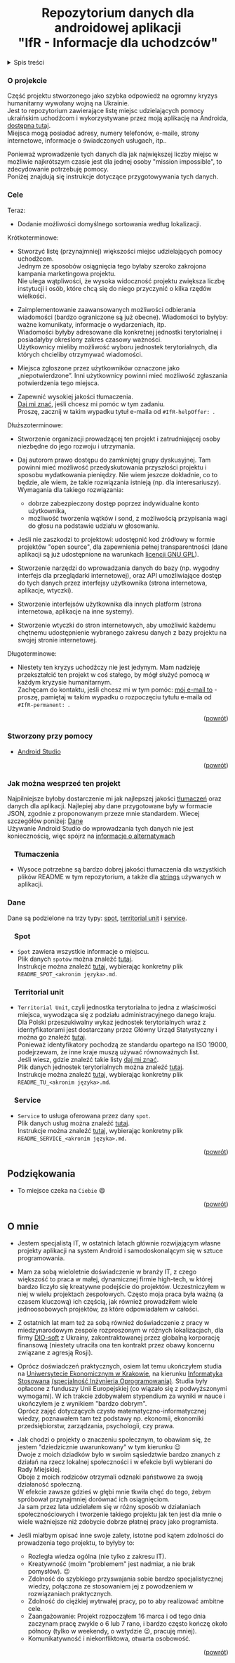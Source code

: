 <h1 align="center">Repozytorium danych dla androidowej aplikacji<br>"IfR - Informacje dla uchodzców"</h1>

<!-- TABLE OF CONTENTS -->
<details>
  <summary>Spis treści</summary>
  <ol>
    <li><a href="#o-projekcie">O projekcie</a></li>
    <li><a href="#cele">Cele</a></li>
    <li><a href="#stworzony-przy-pomocy">Stworzony przy pomocy</a></li>
    <li><a href="#jak-można-wesprzeć-ten-projekt">Jak można wesprzeć ten projekt</a>
    <ol>
    <li><a href="#tłumaczenia">&nbsp;&nbsp;&nbsp;&nbsp;Tłumaczenia</a></li>
    <li><a href="#dane">Dane</a></li>
    <li><a href="#spot">&nbsp;&nbsp;&nbsp;&nbsp;Spot</a></li>
    <li><a href="#territorial-unit">&nbsp;&nbsp;&nbsp;&nbsp;Territorial unit</a></li>
    <li><a href="#service">&nbsp;&nbsp;&nbsp;&nbsp;Service</a></li>
    </ol></li>
    <li><a href="#podziękowania">Podziękowania</a></li>
    <li><a href="#o-mnie">O mnie</a></li>
  </ol>
</details>

<!-- ABOUT THE PROJECT -->

### O projekcie

Część projektu stworzonego jako szybka odpowiedź na ogromny kryzys humanitarny wywołany wojną na Ukrainie.<br>
Jest to repozytorium zawierające listę miejsc udzielających pomocy ukraińskim uchodźcom i wykorzystywane przez moją aplikację na Androida, [dostępna tutaj](https://play.google.com/store/apps/details?id=eu.adamgiergun.infoforukrainianrefugees). <br>
Miejsca mogą posiadać adresy, numery telefonów, e-maile, strony internetowe, informacje o świadczonych usługach, itp..

Ponieważ wprowadzenie tych danych dla jak największej liczby miejsc w możliwie najkrótszym czasie jest dla jednej osoby "mission impossible", to zdecydowanie potrzebuję pomocy.<br>
Poniżej znajdują się instrukcje dotyczące przygotowywania tych danych.

### Cele

Teraz:
* Dodanie możliwości domyślnego sortowania według lokalizacji.

Krótkoterminowe:
* Stworzyć listę (przynajmniej) większości miejsc udzielających pomocy uchodźcom.<br>
  Jednym ze sposobów osiągnięcia tego byłaby szeroko zakrojona kampania marketingowa projektu.<br>
  Nie ulega wątpliwości, że wysoka widoczność projektu zwiększa liczbę instytucji i osób, które chcą się do niego przyczynić o kilka rzędów wielkości.  

* Zaimplementowanie zaawansowanych możliwości odbierania wiadomości (bardzo ograniczone są już obecne). Wiadomości to byłyby: ważne komunikaty, informacje o wydarzeniach, itp.<br>
  Wiadomości byłyby adresowane dla konkretnej jednostki terytorialnej i posiadałyby określony zakres czasowy ważności.<br>
  Użytkownicy mieliby możliwość wyboru jednostek terytorialnych, dla których chcieliby otrzymywać wiadomości.<br>

* Miejsca zgłoszone przez użytkowników oznaczone jako „niepotwierdzone”. Inni użytkownicy powinni mieć możliwość zgłaszania potwierdzenia tego miejsca. <br>

* Zapewnić wysokiej jakości tłumaczenia.<br>
  [Daj mi znać](mailto:adam.giergun@gmail.com), jeśli chcesz mi pomóc w tym zadaniu.<br>
  Proszę, zacznij w takim wypadku tytuł e-maila od `#IfR-helpOffer: `.

Dłuższoterminowe:
* Stworzenie organizacji prowadzącej ten projekt i zatrudniającej osoby niezbędne do jego rozwoju i utrzymania.

* Daj autorom prawo dostępu do zamkniętej grupy dyskusyjnej. Tam powinni mieć możliwość przedyskutowania przyszłości projektu i sposobu wydatkowania pieniędzy.
  Nie wiem jeszcze dokładnie, co to będzie, ale wiem, że takie rozwiązania istnieją (np. dla interesariuszy). Wymagania dla takiego rozwiązania:<br>
  - dobrze zabezpieczony dostęp poprzez indywidualne konto użytkownika,
  - możliwość tworzenia wątków i sond, z możliwością przypisania wagi do głosu na podstawie udziału w głosowaniu.
  
* Jeśli nie zaszkodzi to projektowi: udostępnić kod źródłowy w formie projektów "open source", dla zapewnienia pełnej transparentności (dane aplikacji są już udostępnione na warunkach [licencji GNU GPL](https://github.com/AdamGiergun/IfR-data/blob/main/LICENSE)).

* Stworzenie narzędzi do wprowadzania danych do bazy (np. wygodny interfejs dla przeglądarki internetowej), oraz API umożliwiające dostęp do tych danych przez interfejsy użytkownika (strona internetowa, aplikacje, wtyczki).

* Stworzenie interfejsów użytkownika dla innych platform (strona internetowa, aplikacje na inne systemy).

* Stworzenie wtyczki do stron internetowych, aby umożliwić każdemu chętnemu udostępnienie wybranego zakresu danych z bazy projektu na swojej stronie internetowej.

Długoterminowe:
* Niestety ten kryzys uchodźczy nie jest jedynym. Mam nadzieję przekształcić ten projekt w coś stałego, by mógł służyć pomocą w każdym kryzysie humanitarnym.<br>
  Zachęcam do kontaktu, jeśli chcesz mi w tym pomóc: [mój e-mail to](mailto:adam.giergun@gmail.com) - proszę, pamiętaj w takim wypadku o rozpoczęciu tytułu e-maila od `#IfR-permanent: `.
<p align="right">(<a href="#top">powrót</a>)</p>

### Stworzony przy pomocy

* [Android Studio](https://developer.android.com/studio)

<p align="right">(<a href="#top">powrót</a>)</p>

<!-- CONTRIBUTION -->

### Jak można wesprzeć ten projekt

Najpilniejsze byłoby dostarczenie mi jak najlepszej jakości [tłumaczeń](https://github.com/AdamGiergun/IfR-data#translations) oraz danych dla aplikacji.
Najlepiej aby dane przygotowane były w formacie JSON, zgodnie z proponowanym przeze mnie standardem. Wiecej szczegółów poniżej: [Dane](https://github.com/AdamGiergun/IfR-data#dane) <br>
Używanie Android Studio do wprowadzania tych danych nie jest koniecznością, więc spójrz na [informacje o alternatywach](https://github.com/AdamGiergun/IfR-data/issues/1)

### &nbsp;&nbsp;&nbsp;&nbsp;Tłumaczenia
* Wysoce potrzebne są bardzo dobrej jakości tłumaczenia dla wszystkich plików README w tym repozytorium, a także dla [strings](https://github.com/AdamGiergun/IfR-data/blob/main/data/strings.xml) używanych w aplikacji.

### Dane
Dane są podzielone na trzy typy: [spot](https://github.com/AdamGiergun/IfR-data#spot), [territorial unit](https://github.com/AdamGiergun/IfR-data#territorial-unit) i [service](https://github.com/AdamGiergun/IfR-data#service).

### &nbsp;&nbsp;&nbsp;&nbsp;Spot
* `Spot` zawiera wszystkie informacje o miejscu.<br>
  Plik danych `spotów` można znaleźć [tutaj](https://github.com/AdamGiergun/IfR-data/blob/main/data/spots.json). <br>
  Instrukcje można znaleźć [tutaj](https://github.com/AdamGiergun/IfR-data/blob/main/data/), wybierając konkretny plik `README_SPOT_<akronim języka>.md`.

### &nbsp;&nbsp;&nbsp;&nbsp;Territorial unit
* `Territorial Unit`, czyli jednostka terytorialna to jedna z właściwości miejsca, wywodząca się z podziału administracyjnego danego kraju.<br>
  Dla Polski przeszukiwalny wykaz jednostek terytorialnych wraz z identyfikatorami jest dostarczany przez Główny Urząd Statystyczny i można go znaleźć [tutaj](https://eteryt.stat.gov.pl/eTeryt/rejestr_teryt/udostepnianie_danych/baza_teryt/uzytkownicy_indywidualni/wyszukiwanie/wyszukiwanie.aspx?contrast=default). <br>
  Ponieważ identyfikatory pochodzą ze standardu opartego na ISO 19000, podejrzewam, że inne kraje muszą używać równoważnych list.<br>
  Jeśli wiesz, gdzie znaleźć takie listy [daj mi znać](https://github.com/AdamGiergun/IfR-data/issues/2). <br>
  Plik danych jednostek terytorialnych można znaleźć [tutaj](https://github.com/AdamGiergun/IfR-data/blob/main/data/territorialUnits.json). <br>
  Instrukcje można znaleźć [tutaj](https://github.com/AdamGiergun/IfR-data/blob/main/data/), wybierając konkretny plik `README_TU_<akronim języka>.md`.

###  &nbsp;&nbsp;&nbsp;&nbsp;Service
* `Service` to usługa oferowana przez dany `spot`.<br>
  Plik danych usług można znaleźć [tutaj](https://github.com/AdamGiergun/IfR-data/blob/main/data/services.json). <br>
  Instrukcje można znaleźć [tutaj](https://github.com/AdamGiergun/IfR-data/blob/main/data/), wybierając konkretny plik `README_SERVICE_<akronim języka>.md`.

<p align="right">(<a href="#top">powrót</a>)</p>

<!-- ACKNOWLEDGMENTS -->

## Podziękowania

* To miejsce czeka na `Ciebie` :smile:

<p align="right">(<a href="#top">powrót</a>)</p>

<!-- ABOUT_ME -->

## O mnie

* Jestem specjalistą IT, w ostatnich latach głównie rozwijającym własne projekty aplikacji na system Android i samodoskonalącym się w sztuce programowania.
  
* Mam za sobą wieloletnie doświadczenie w branży IT, z czego większość to praca w małej, dynamicznej firmie high-tech, w której bardzo liczyło się kreatywne podejście do projektów. 
  Uczestniczyłem w niej w wielu projektach zespołowych. Często moja praca była ważną (a czasem kluczową) ich częścią, jak również prowadziłem wiele jednoosobowych projektów, za które odpowiadałem w całości.
  
* Z ostatnich lat mam też za sobą również doświadczenie z pracy w miedzynarodowym zespole rozproszonym w różnych lokalizacjach, dla firmy [DIO-soft](http://www.dio-soft.com/en/) z Ukrainy,
  zakontraktowanej przez globalną korporację finansową (niestety utraciła ona ten kontrakt przez obawy koncernu związane z agresją Rosji).
  
* Oprócz doświadczeń praktycznych, osiem lat temu ukończyłem studia na [Uniwersytecie Ekonomicznym w Krakowie](https://uek.krakow.pl/), 
  na kierunku [Informatyka Stosowana](https://studiuj.uek.krakow.pl/listings/kierunek-informatyka-stosowana-niestacjonarne-i-stopien/) [(specjalność Inżynieria Oprogramowania)](https://studiuj.uek.krakow.pl/listings/specjalnosc-inzynieria-oprogramowania-niestacjonarne-i-stopien/).
  Studia były opłacone z funduszy Unii Europejskiej (co wiązało się z podwyższonymi wymogami). W ich trakcie zdobywałem stypendium za wyniki w nauce i ukończyłem je z wynikiem "bardzo dobrym".  
  Oprócz zajęć dotyczących czysto matematyczno-informatycznej wiedzy, poznawałem tam też podstawy np. ekonomii, ekonomiki przedsiębiorstw, zarządzania, psychologii, czy prawa.

* Jak chodzi o projekty o znaczeniu społecznym, to obawiam się, że jestem "dziedzicznie uwarunkowany" w tym kierunku :wink: <br>
  Dwoje z moich dziadków było w swoim sąsiedztwie bardzo znanych z działań na rzecz lokalnej społeczności i w efekcie byli wybierani do Rady Miejskiej.<br>
  Oboje z moich rodziców otrzymali odznaki państwowe za swoją działaność społeczną.<br>
  W efekcie zawsze gdzieś w głębi mnie tkwiła chęć do tego, żebym spróbował przynajmniej dorównać ich osiągnięciom.<br>
  Ja sam przez lata udzielałem się w różny sposób w działaniach społecznościowych i tworzenie takiego projektu jak ten jest dla mnie o wiele ważniejsze niż zdobycie dobrze płatnej pracy jako programista.

* Jeśli miałbym opisać inne swoje zalety, istotne pod kątem zdolności do prowadzenia tego projektu, to byłyby to:
  - Rozległa wiedza ogólna (nie tylko z zakresu IT).
  - Kreatywność (moim "problemem" jest nadmiar, a nie brak pomysłów). :wink:
  - Zdolność do szybkiego przyswajania sobie bardzo specjalistycznej wiedzy, połączona ze stosowaniem jej z powodzeniem w rozwiązaniach praktycznych.
  - Zdolność do ciężkiej wytrwałej pracy, po to aby realizować ambitne cele.
  - Zaangażowanie: Projekt rozpocząłem 16 marca i od tego dnia zaczynam pracę zwykle o 6 lub 7 rano,
    i bardzo często kończę około północy (tylko w weekendy, o wstydzie :wink:, pracuję mniej).
  - Komunikatywność i niekonfliktowa, otwarta osobowość.

<p align="right">(<a href="#top">powrót</a>)</p>

